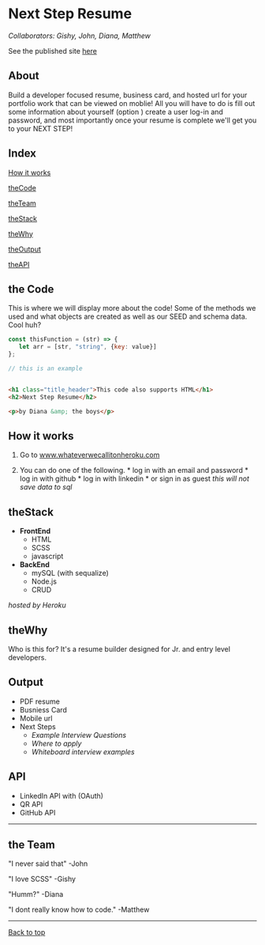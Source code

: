 # Next Step Resume 
 
*Collaborators:*  *Gishy,*  *John,*  *Diana,*  *Matthew* 
 
See the published site [here](heroku.com) 
 
## About 
 
Build a developer focused resume, business card, and hosted url for your portfolio work that can be viewed on moblie! All you will have to do is fill out some information about yourself (option ) create a user log-in and password, and most importantly once your resume is complete we'll get you to your NEXT STEP! 
## Index 
 
[How it works](#How-it-works) 

[theCode](#the-Code) 
 
[theTeam](#the-Team) 
 
[theStack](#theStack) 
 
[theWhy](#theWhy) 

[theOutput](#output)

[theAPI](#api)
 
## the Code
 
This is where we will display more about the code! Some of the methods we used and what objects are created as well as our SEED and schema data. Cool huh?
 
```javascript 
const thisFunction = (str) => {
   let arr = [str, "string", {key: value}]
};

// this is an example
 ```
 
```html

<h1 class="title_header">This code also supports HTML</h1>
<h2>Next Step Resume</h2>

<p>by Diana &amp; the boys</p>

```
 
## How it works
 
  1. Go to www.whateverwecallitonheroku.com
 
  2. You can do one of the following. 
          * log in with an email and password 
          * log in with github 
          * log in with linkedin 
          * or sign in as guest *this will not save data to sql*
 

## theStack
 
* **FrontEnd**
   * HTML
   * SCSS
   * javascript
* **BackEnd**
   * mySQL (with sequalize)
   * Node.js
   * CRUD
 
*hosted by Heroku*
 
## theWhy
 
Who is this for? It's a resume builder designed for Jr. and entry level developers.
 

## Output

* PDF resume
* Busniess Card
* Mobile url
* Next Steps
   * *Example Interview Questions*
   * *Where to apply*
   * *Whiteboard interview examples*

## API

* LinkedIn API with (OAuth)
* QR API
* GitHub API


---


## the Team
 
>
"I never said that" 
-John
>

>
"I love SCSS"
 -Gishy
>

>
"Humm?"
  -Diana
>

>
"I dont really know how to code."
-Matthew
>

---

[Back to top](#next-step-resume)